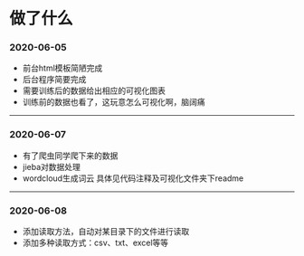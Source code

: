 # 做了什么
### 2020-06-05
- 前台html模板简陋完成
- 后台程序简要完成
- 需要训练后的数据给出相应的可视化图表
- 训练前的数据也看了，这玩意怎么可视化啊，脑阔痛

*************
### 2020-06-07
- 有了爬虫同学爬下来的数据
- jieba对数据处理
- wordcloud生成词云
具体见代码注释及可视化文件夹下readme

*************
### 2020-06-08
- 添加读取方法，自动对某目录下的文件进行读取
- 添加多种读取方式：csv、txt、excel等等